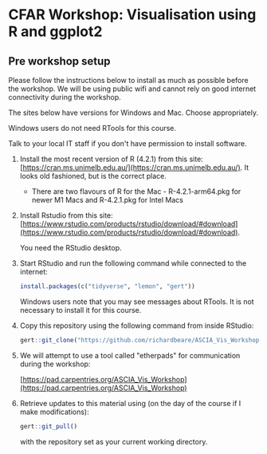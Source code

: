 # CFAR Workshop: Visualisation using R and ggplot2

## Pre workshop setup

Please follow the instructions below to install as much as possible
before the workshop. We will be using public wifi and cannot rely
on good internet connectivity during the workshop.

The sites below have versions for Windows and Mac. Choose appropriately.

Windows users do not need RTools for this course.

Talk to your local IT staff if you don't have permission to install
software.

1. Install the most recent version of R (4.2.1) from this site: [https://cran.ms.unimelb.edu.au/](https://cran.ms.unimelb.edu.au/). It looks old fashioned, but is the correct place.
    * There are two flavours of R for the Mac - R-4.2.1-arm64.pkg for newer M1 Macs and R-4.2.1.pkg for Intel Macs
1. Install Rstudio from this site: [https://www.rstudio.com/products/rstudio/download/#download](https://www.rstudio.com/products/rstudio/download/#download). 

   You need the RStudio desktop.
  
1. Start RStudio and run the following command while connected to the internet:
    ```R
    install.packages(c("tidyverse", "lemon", "gert"))
    ```
    Windows users note that you may see messages about RTools. It is not necessary to
    install it for this course.
1. Copy this repository using the following command from inside RStudio:
    ```R
    gert::git_clone("https://github.com/richardbeare/ASCIA_Vis_Workshop.git", "ASCIA_Vis_Workshop")
    ```
1. We will attempt to use a tool called "etherpads" for communication during the workshop:

   [https://pad.carpentries.org/ASCIA_Vis_Workshop](https://pad.carpentries.org/ASCIA_Vis_Workshop)
1. Retrieve updates to this material using (on the day of the course if I make modifications):
    ```R
    gert::git_pull()
    ```
    
    with the repository set as your current working directory.

